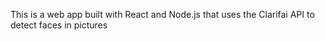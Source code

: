 This is a web app built with React and Node.js that uses the Clarifai API to detect faces in pictures